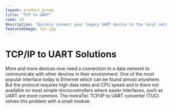 ```yaml
---
layout: product_group
title: "TCP to UART"
rank: 10
description: "Quickly connect your legacy UART device to the local network or even the internet with our TCP to UART converters"
featuredImage: tuc.jpg
---
```

# TCP/IP to UART Solutions

More and more devices now need a connection to a data network to communicate with other devices in their environment. One of the most popular interface today is Ethernet which can be found almost anywhere. But the protocol requires high data rates and CPU speed and is there not available on most simple microcontrollers where easier interfaces, such as UART are more common. The metraTec TCP/IP to UART converter (TUC) solves this problem with a small module.
